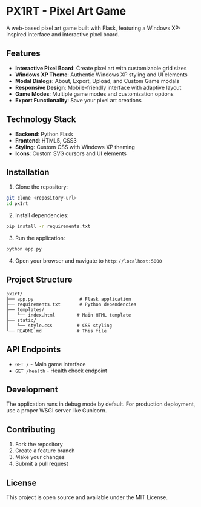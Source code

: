 # PX1RT - Pixel Art Game

A web-based pixel art game built with Flask, featuring a Windows XP-inspired interface and interactive pixel board.

## Features

- **Interactive Pixel Board**: Create pixel art with customizable grid sizes
- **Windows XP Theme**: Authentic Windows XP styling and UI elements
- **Modal Dialogs**: About, Export, Upload, and Custom Game modals
- **Responsive Design**: Mobile-friendly interface with adaptive layout
- **Game Modes**: Multiple game modes and customization options
- **Export Functionality**: Save your pixel art creations

## Technology Stack

- **Backend**: Python Flask
- **Frontend**: HTML5, CSS3
- **Styling**: Custom CSS with Windows XP theming
- **Icons**: Custom SVG cursors and UI elements

## Installation

1. Clone the repository:
```bash
git clone <repository-url>
cd px1rt
```

2. Install dependencies:
```bash
pip install -r requirements.txt
```

3. Run the application:
```bash
python app.py
```

4. Open your browser and navigate to `http://localhost:5000`

## Project Structure

```
px1rt/
├── app.py                 # Flask application
├── requirements.txt       # Python dependencies
├── templates/
│   └── index.html        # Main HTML template
├── static/
│   └── style.css         # CSS styling
└── README.md             # This file
```

## API Endpoints

- `GET /` - Main game interface
- `GET /health` - Health check endpoint

## Development

The application runs in debug mode by default. For production deployment, use a proper WSGI server like Gunicorn.

## Contributing

1. Fork the repository
2. Create a feature branch
3. Make your changes
4. Submit a pull request

## License

This project is open source and available under the MIT License.